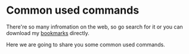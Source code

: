 # Common used commands
There're so many infromation on the web, so go search for it or you can download my [bookmarks](https://bblabcloud.bime.ntu.edu.tw/public.php?service=files&t=88d2288686321473b4e05b9f1e6a62d9) directly.

Here we are going to share you some common used commands.


